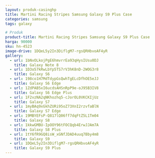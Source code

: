 ```yaml
---
layout: produk-casinghp
title: Martini Racing Stripes Samsung Galaxy S9 Plus Case
categories: samsung
tags: galaxy

# Produk
product-title: Martini Racing Stripes Samsung Galaxy S9 Plus Case
harga: 90000
sku: hn-4523
image-drive: 1DQeL5y2In3DiflgM7-rgsQRHbvoAF4yR
gallery:
  - url: 1bNvOLkojPgE6hmvrrEa93qHysIUsu0DJ
    title: Galaxy Note 8
  - url: 1D3o57kRwLbYp5TS7rV3hK8nD-2WOG3r8
    title: Galaxy S6
  - url: 198co1H7MdTdypGsQwhTgELcDfhOE5eJJ
    title: Galaxy S6 Edge
  - url: 1ZdPAB5xI6ucdsAHSnRpP9e-oJ95B3IV8
    title: Galaxy S6 Edge Plus
  - url: 1F2vzNA2qNKhozhq5-cJorOL0VKCKIjUz
    title: Galaxy S7
  - url: 1myBAq9xGkhZURi95oZ73XnI2rzvfaBlN
    title: Galaxy S7 Edge
  - url: 19MBYEFsP-Q817lQ06ff7dqFtZ5L1Tm04
    title: Galaxy S8
  - url: 1kkwGMBU-IpOOY96tFOCQqb4ErwJJAm7A
    title: Galaxy S8 Plus
  - url: 1tY6fR9GQ8isW_xGNfJDAD4uuq7Bby4m8
    title: Galaxy S9
  - url: 1DQeL5y2In3DiflgM7-rgsQRHbvoAF4yR
    title: Galaxy S9 Plus
---
```

